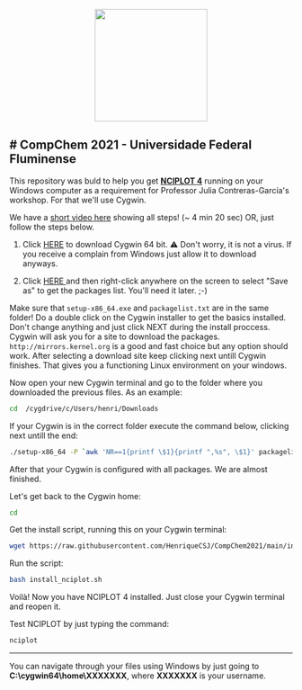 <p align="center">
  <img width="200" src="http://ppgq-uff.com.br/wp-content/uploads/2021/09/LOGO-PGQ-UFF-COLORIDO.png">
</p>

# CompChem 2021 - Universidade Federal Fluminense
---
This repository was buld to help you get **[NCIPLOT 4](https://github.com/juliacontrerasgarcia/nciplot)** running on your Windows computer as a requirement for Professor Julia Contreras-García's workshop. For that we'll use Cygwin.

We have a [short video here](https://vimeo.com/607073971) showing all steps! (~ 4 min 20 sec) OR, just follow the steps below.

1. Click [HERE](https://cygwin.com/setup-x86_64.exe) to download Cygwin 64 bit. ⚠️ Don't worry, it is not a virus. If you receive a complain from Windows just allow it to download anyways.
  
2. Click [HERE ](https://raw.githubusercontent.com/HenriqueCSJ/CompChem2021/main/packagelist.txt) and then right-click anywhere on the screen to select "Save as" to get the packages list. You'll need it later. ;-)
  

Make sure that `setup-x86_64.exe` and `packagelist.txt` are in the same folder! Do a double click on the Cygwin installer to get the basics installed. Don't change anything and just click NEXT during the install proccess. Cygwin will ask you for a site to download the packages. `http://mirrors.kernel.org` is a good and fast choice but any option should work. After selecting a download site keep clicking next untill Cygwin finishes. That gives you a functioning Linux environment on your windows.

Now open your new Cygwin terminal and go to the folder where you downloaded the previous files. As an example:

```bash
cd  /cygdrive/c/Users/henri/Downloads 
```

If your Cygwin is in the correct folder execute the command below, clicking next untill the end:

```bash
./setup-x86_64 -P `awk 'NR==1{printf \$1}{printf ",%s", \$1}' packagelist.txt`
```

After that your Cygwin is configured with all packages. We are almost finished.

Let's get back to the Cygwin home:

```bash
cd
```

Get the install script, running this on your Cygwin terminal:

```bash
wget https://raw.githubusercontent.com/HenriqueCSJ/CompChem2021/main/install_nciplot.sh
```

Run the script:

```bash
bash install_nciplot.sh
```

Voilà! Now you have NCIPLOT 4 installed. Just close your Cygwin terminal and reopen it.

Test NCIPLOT by just typing the command:

```bash
nciplot
```

---
You can navigate through your files using Windows by just going to **C:\cygwin64\home\XXXXXXX**, where **XXXXXXX** is your username.
